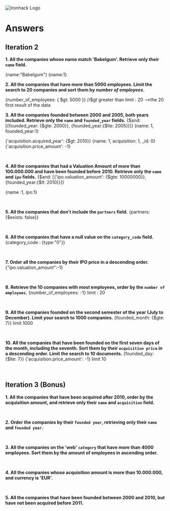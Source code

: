![Ironhack Logo](https://i.imgur.com/1QgrNNw.png)

# Answers

## Iteration 2

**1. All the companies whose name match 'Babelgum'. Retrieve only their `name` field.**

<!-- Your Query Goes Here -->

{name:"Babelgum"}
{name:1}
<br>

**2. All the companies that have more than 5000 employees. Limit the search to 20 companies and sort them by _number of employees_.**

<!-- Your Query Goes Here -->

{number_of_employees: { $gt: 5000 }}
//$gt greater than
limit : 20 -->the 20 first result of the data
<br>

**3. All the companies founded between 2000 and 2005, both years included. Retrieve only the `name` and `founded_year` fields.**
{$and: [{founded_year: {$gte: 2000}}, {founded_year:{$lte: 2005}}]}
{name: 1, founded_year:1}

<!-- Your Query Goes Here -->

{'acquisition.acquired_year': {$gt: 2010}}
{name: 1, acquisition: 1, \_id: 0}
{'acquisition.price_amount': -1}

<br>

**4. All the companies that had a Valuation Amount of more than 100.000.000 and have been founded before 2010. Retrieve only the `name` and `ipo` fields.**
{$and: [{'ipo.valuation_amount': {$gte: 10000000}}, {founded_year:{$lt: 2010}}]}

{name :1, ipo:1}

<!-- Your Query Goes Here -->

<br>

**5. All the companies that don't include the `partners` field.**
{partners: {$exists: false}}

<!-- Your Query Goes Here -->

<br>

**6. All the companies that have a null value on the `category_code` field.**
{category_code : {type:"0"}}

<!-- Your Query Goes Here -->

<br>

**7. Order all the companies by their IPO price in a descending order.**
{"ipo.valuation_amount":-1}

<!-- Your Query Goes Here -->

<br>

**8. Retrieve the 10 companies with most employees, order by the `number of employees`.**
{number_of_employees: -1}
limit : 20

<!-- Your Query Goes Here -->

<br>

**9. All the companies founded on the second semester of the year (July to December). Limit your search to 1000 companies.**
{founded_month: {$gte: 7}}
limit 1000

<!-- Your Query Goes Here -->

<br>

**10. All the companies that have been founded on the first seven days of the month, including the seventh. Sort them by their `acquisition price` in a descending order. Limit the search to 10 documents.**
{founded_day: {$lte: 7}}
{'acquisition.price_amount': -1}
limit 10

<!-- Your Query Goes Here -->

<br>

## Iteration 3 (Bonus)

**1. All the companies that have been acquired after 2010, order by the acquisition amount, and retrieve only their `name` and `acquisition` field.**

<!-- Your Query Goes Here -->

<br>

**2. Order the companies by their `founded year`, retrieving only their `name` and `founded year`.**

<!-- Your Query Goes Here -->

<br>

**3. All the companies on the 'web' `category` that have more than 4000 employees. Sort them by the amount of employees in ascending order.**

<!-- Your Query Goes Here -->

<br>

**4. All the companies whose acquisition amount is more than 10.000.000, and currency is 'EUR'.**

<!-- Your Query Goes Here -->

<br>

**5. All the companies that have been founded between 2000 and 2010, but have not been acquired before 2011.**

<!-- Your Query Goes Here -->

<br>
